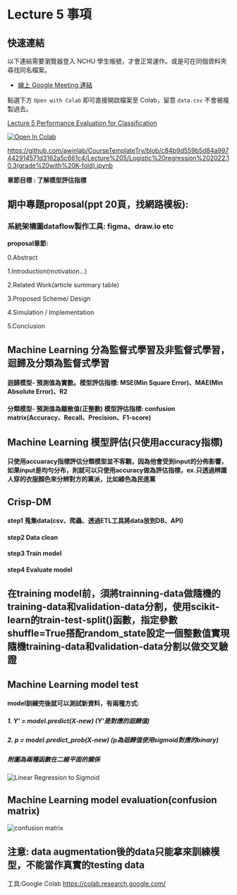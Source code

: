 # Lecture 5 事項
## 快速連結
以下連結需要瀏覽器登入 NCHU 學生帳號，才會正常運作。或是可在同個資料夾尋找同名檔案。
- [線上 Google Meeting 連結](https://lms2020.nchu.edu.tw/media/doc/86493)

點選下方 ```Open with Colab``` 即可直接開啟檔案至 Colab，留意 ```data.csv``` 不會被複製過去。

[Lecture 5 Performance Evaluation for Classification]()

[![Open In Colab](https://colab.research.google.com/assets/colab-badge.svg)](https://github.com/awinlab/CourseTemplateTry/blob/c84b9d559b5d84a997442914571d3162a5c661c4/Lecture%205/Logistic%20regression%202022.10.3(grade%20with%20K-fold).ipynb)

https://github.com/awinlab/CourseTemplateTry/blob/c84b9d559b5d84a997442914571d3162a5c661c4/Lecture%205/Logistic%20regression%202022.10.3(grade%20with%20K-fold).ipynb

**章節目標 : 了解模型評估指標**


## 期中專題proposal(ppt 20頁，找網路模板):
### 系統架構圖dataflow製作工具: figma、draw.io etc

**proposal章節:**

0.Abstract

1.Introduction(motivation…)

2.Related Work(article summary table)

3.Proposed Scheme/ Design

4.Simulation / Implementation

5.Conclusion

## Machine Learning 分為監督式學習及非監督式學習，迴歸及分類為監督式學習
#### 迴歸模型- 預測值為實數。模型評估指標: MSE(Min Square Error)、MAE(Min Absolute Error)、R2
#### 分類模型- 預測值為離散值(正整數) 模型評估指標: confusion matrix(Accuracy、Recall、Precision、F1-score)
## Machine Learning 模型評估(只使用accuracy指標)
#### 只使用accuaracy指標評估分類模型並不客觀，因為他會受到input的分佈影響，如果input是均勻分布，則就可以只使用accuracy做為評估指標，ex.只透過辨識人穿的衣服顏色來分辨對方的黨派，比如綠色為民進黨
## Crisp-DM
#### step1 蒐集data(csv、爬蟲、透過ETL工具將data放到DB、API)
#### step2 Data clean
#### step3 Train model
#### step4 Evaluate model
## 在training model前，須將trainning-data做隨機的training-data和validation-data分割，使用scikit-learn的train-test-split()函數，指定參數shuffle=True搭配random_state設定一個整數值實現隨機training-data和validation-data分割以做交叉驗證
## Machine Learning model test
#### model訓練完後就可以測試新資料，有兩種方式:
##### 1. Y' = model.predict(X-new) (Y'是對應的迴歸值)
##### 2. p = model.predict_prob(X-new) (p為迴歸值使用sigmoid對應的binary)
##### 附圖為兩種函數在二維平面的關係
![Linear Regression to Sigmoid](https://user-images.githubusercontent.com/113489075/193989318-c794442e-8e2f-4024-9f3b-edcba1d59c1f.png)
## Machine Learning model evaluation(confusion matrix)
![confusion matrix](https://user-images.githubusercontent.com/113489075/193990784-3975d55c-ad33-4094-a9c4-d48c95f26db9.png)


## 注意: data augmentation後的data只能拿來訓練模型，不能當作真實的testing data



工具:Google Colab
https://colab.research.google.com/
